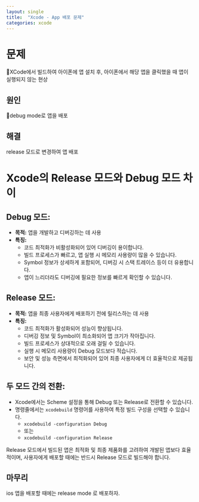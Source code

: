 ```yaml
---
layout: single
title:  "Xcode - App 배포 문제"
categories: xcode
---
```


# 문제
XCode에서 빌드하여 아이폰에 앱 설치 후, 아이폰에서 해당 앱을 클릭했을 때 앱이 실행되지 않는 현상
 
## 원인
debug mode로 앱을 배포

## 해결

release 모드로 변경하여 앱 배포

# Xcode의 Release 모드와 Debug 모드 차이

## Debug 모드:
- **목적:** 앱을 개발하고 디버깅하는 데 사용
- **특징:**
  - 코드 최적화가 비활성화되어 있어 디버깅이 용이합니다.
  - 빌드 프로세스가 빠르고, 앱 실행 시 메모리 사용량이 많을 수 있습니다.
  - Symbol 정보가 상세하게 포함되어, 디버깅 시 스택 트레이스 등이 더 유용합니다.
  - 앱이 느리더라도 디버깅에 필요한 정보를 빠르게 확인할 수 있습니다.

## Release 모드:
- **목적:** 앱을 최종 사용자에게 배포하기 전에 릴리스하는 데 사용
- **특징:**
  - 코드 최적화가 활성화되어 성능이 향상됩니다.
  - 디버깅 정보 및 Symbol이 최소화되어 앱 크기가 작아집니다.
  - 빌드 프로세스가 상대적으로 오래 걸릴 수 있습니다.
  - 실행 시 메모리 사용량이 Debug 모드보다 적습니다.
  - 보안 및 성능 측면에서 최적화되어 있어 최종 사용자에게 더 효율적으로 제공됩니다.

## 두 모드 간의 전환:
- Xcode에서는 Scheme 설정을 통해 Debug 또는 Release로 전환할 수 있습니다.
- 명령줄에서는 `xcodebuild` 명령어를 사용하여 특정 빌드 구성을 선택할 수 있습니다.
  - `xcodebuild -configuration Debug`
  - 또는
  - `xcodebuild -configuration Release`

Release 모드에서 빌드된 앱은 최적화 및 최종 제품화를 고려하여 개발된 앱보다 효율적이며, 사용자에게 배포할 때에는 반드시 Release 모드로 빌드해야 합니다.


## 마무리

ios 앱을 배포할 때에는 release mode 로 배포하자.


